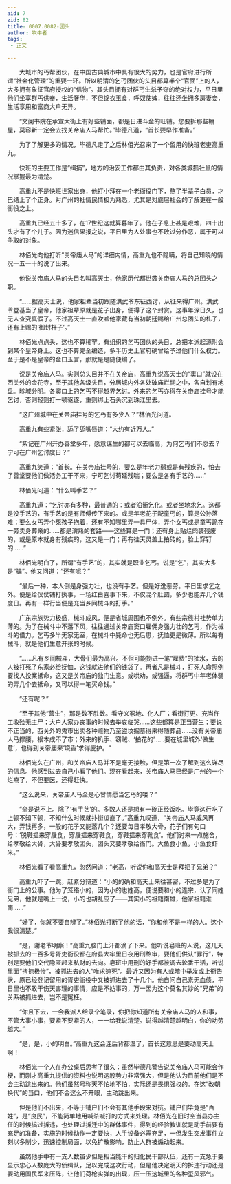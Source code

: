 ```yaml
---
aid: 7
zid: 82
title: 0007.0082-团头
author: 吹牛者
tags: 
 - 正文

---
```




　　大城市的丐帮团伙，在中国古典城市中具有很大的势力，也是官府进行所谓“社会化管理”的重要一环。所以明清的乞丐团伙的头目都算半个“官面”上的人，大多拥有象征官府授权的“信物”。其头目拥有对群丐生杀予夺的绝对权力，平日里他们坐享群丐供奉，生活奢华，不但锦衣玉食，呼奴使婢，往往还坐拥多房妻妾，生活享用和富商大户无异。

　　“文阑书院在承宣大街上有好些铺面，都是日进斗金的旺铺。您要拆那些棚屋，莫容新一定会去找关帝庙人马帮忙。”毕德凡道，“首长要早作准备。”

　　为了了解更多的情况，毕德凡走了之后林佰光召来了一个留用的快班老吏高重九。

　　快班的主要工作是“缉捕”，地方的治安工作都由其负责，对各类城狐社鼠的情况掌握最为清楚。

　　高重九不是快班世家出身，他打小拜在一个老衙役门下，熬了半辈子白员，才巴结上了个正身。对广州的社情民情极为熟悉，尤其是对底层社会的了解更在一般衙役之上。

　　高重九已经五十多了，在17世纪这就算暮年了。他在子息上甚是艰难，四十出头才有了个儿子。因为迷信果报之说，平日里为人处事也不敢过分作恶，属于可以争取的对象。

　　林佰光向他打听“关帝庙人马”的详细内情，高重九也不隐瞒，将自己知晓的情况一五一十的说了出来。

　　他说关帝庙人马的头目名叫高天士，他家历代都世袭关帝庙人马的总团头之职。

　　“……据高天士说，他家祖辈当初跟随洪武爷东征西讨，从征来得广州。洪武爷登基当了皇帝，他家祖辈原就是花子出身，便得了这个封赏。这事年深日久，也无人查究真假了。不过高天士一直吹嘘他家藏有当初朝廷赐给广州总团头的札子，还有上赐的‘御封杆子’。”

　　林佰光点点头，这也不算稀罕。有组织的乞丐团伙的头目，总把本派起源附会到某个皇帝身上。这也不算完全编造，多半历史上官府确曾给予过他们什么权力。至于是不是皇帝的金口玉言，那就是是随便编了。

　　说是关帝庙人马。实则总头目并不在关帝庙，高重九说高天士的“窦口”就设在西关外的金花寺，至于其他各级头目，分居城内外各处破庙烂祠之中，各自划有地盘。畛域分明。各窦口上的乞丐不得越界乞讨。外来的乞丐亦得在关帝庙挂号才能乞讨，否则轻则打一顿驱逐，重则绑上石头沉到珠江里去。

　　“这广州城中在关帝庙挂号的乞丐有多少人？”林佰光问道。

　　高重九有些紧张，舔了舔嘴唇道：“大约有近万人。”

　　“紫记在广州开办善堂多年，愿意谋生的都可以去临高，为何乞丐们不愿去？宁可在广州乞讨度日？”

　　高重九笑道：“首长。在关帝庙挂号的，要么是年老力弱或是有残疾的，怕去了善堂要他们做活务工干不来，宁可乞讨苟延残喘；要么是各有手艺的……”

　　林佰光问道：“什么叫手艺？”

　　高重九道：“乞讨亦有多种，最普通的：或者沿街乞化。或者坐地求乞。这都是没手艺的，有手艺的是有师傅传下来的。或是年老花子配童丐的，算是公孙落难；要么女丐弄个死孩子抱着，还有不知哪里弄一具尸体，弄个女丐或是童丐跪在一旁卖身葬亲的……都是演熟的套路——这些算是一门；还有身上贴烂肉装残废的，或是原本就身有残疾的，这又是一门；再有往天灵盖上拍砖的，脸上穿钉的……”

　　林佰光明白了，所谓“有手艺”的，其实就是职业乞丐。说是“乞”，其实大多是“骗”。他又问道：“还有呢？”

　　“最后一种，本人倒是身强力壮，也没有手艺。但是好逸恶劳。平日里求乞之外。便是给仪仗铺打执事，一场红白喜事下来，不仅混个肚圆，多少也能弄几个钱度日。再有一样行当便是充当乡间械斗的打手。”

　　广东宗族势力极盛，械斗成风，便是省城周围也不例外。有些宗族村社势单力薄的。为了在械斗中不落下风，往往通过关帝庙窦口雇佣身强力壮的乞丐，作为械斗的借力。乞丐多半无家无室，在械斗中毙命也无后患，抚恤更是微薄。所以每有械斗，就是他们生意开张的时候。

　　“……凡有乡间械斗，大骨们最为高兴。不但可能捞进一笔“雇费”的抽水，去的人被打死了东家必给抚恤，这钱就进他们的钱袋了。再者凡是械斗，打死人命照例要找人投案抵命，这又是关帝庙的独门生意。或哄劝，或强逼，将群丐中年老体弱的弄几个去抵命，又可以得一笔买命钱。”

　　“还有呢？”

　　“至于其他“营生”，那是数不胜数。看守义冢地、化人厂；看街打更、充当仵工收殓无主尸；大户人家办丧事的时候去举哀临哭……这些都算是正当营生；要说不正当的，西关外的鬼市出卖各种赃物乃至盗坟掘墓得来得随葬品……没有关帝庙人马撑腰，根本成不了市；外来的扒手、窃贼、‘拍花的’……要在城里城外‘做生意’，也得到关帝庙来‘烧香’求得庇护。“

　　林佰光久在广州，和关帝庙人马并不是毫无接触，但是第一次了解到这么详尽的信息。他感到过去自己小看了他们。现在看起来，关帝庙人马已经是广州的一个烂疮了，不但要医，还得赶快。

　　“这么说来，关帝庙人马全是心甘情愿当乞丐的喽？”

　　“全是说不上。除了‘有手艺’的。多数人还是想有一碗正经饭吃。毕竟这行吃了上顿不知下顿，不知什么时候就扑街瓜直了。”高重九叹道，“关帝庙人马威风再大，弄钱再多，一般的花子又能落几个？还要每日孝敬大骨，花子们有句口号：‘脱鞋揾来穿屐食，穿屐揾来穿鞋食，穿鞋揾来穿靴食’。他们讨来一点施舍，给孝敬给大骨，大骨要孝敬团头，团头又要孝敬给衙门。大鱼食小鱼，小鱼食虾米。”

　　林佰光看了看高重九，忽然问道：“老高，听说你和高天士是拜把子兄弟？”

　　高重九吓了一跳，赶紧分辩道：“小的的确和高天士来往甚密，不过多是为了衙门上的公事。他为了笼络小的，因为小的也姓高，便说要和小的连宗，认了同姓兄弟，他就是嘴上一说，小的也胡乱应了——其实小的祖籍南雄，他家祖籍淮南……”

　　“好了，你就不要自辨了。”林佰光打断了他的话，“你和他不是一样的人。这个我很清楚。”

　　“是，谢老爷明察！”高重九脑门上汗都滴了下来。他听说皂班的人说，这几天被抓去的一百多号胥吏衙役都在府县大牢里日夜用刑熬审，要他们供认“罪行”，特别是要他们交代隐匿起来私财的去向。皂班中用刑的好手都被调去轮番干活，听说里面“拷掠极惨”，被抓进去的人“唯求速死”。最近又因为有人或暗中举发或上衙告状，原已经登记留用的胥吏衙役中又被抓进去了十几个。他自问自己素无血债，平日里也不敢干伤天害理的事情，应是不妨事的，万一因为这个莫名其妙的“兄弟”的关系被抓进去，岂不是冤枉。

　　“你且下去，一会我派人给录个笔录，你把你知道所有关帝庙人马的人和事，不管大事小事，要紧不要紧的人，一一给我说清楚。说得越清楚越明白，你的功劳越大。”

　　“是，是，小的明白。”高重九这会连后背都湿了，首长这意思是要动高天士啊！

　　林佰光一个人在办公桌后思考了很久：虽然毕德凡警告说关帝庙人马可能会作梗，而刚才高重九提供的资料也说明这股势力非常强大，但是他认为目前他们是不会主动跳出来的。他们虽然号称天不怕地不怕，实际还是畏惧强权的。在这“改朝换代”的当口，他们不会这么不开眼，主动跳出来。

　　但是他们不出来，不等于铺户们不会有其他手段来对抗。铺户们毕竟是“百姓”，是“良民”，不能简单地用喊杀喊打的方式来处理。林佰光在旧时空当县办主任的时候搞过拆违，也处理过拆迁中的群体事件，得到的经验教训就是动手前要有充足的准备，实施的时候动作一定要快，人手设备必需充足，一但发生突发事件立刻以多制少，迅速控制局面，以免扩散影响，防止人群被煽动起来。

　　虽然他手中有一支人数虽少但是相当能干的归化民干部队伍，还有一支急于要显示忠心人数庞大的侦缉队，足以完成这次行动，但是他决定明天的拆违行动还是要动用国民军来压阵，让他们荷枪实弹的出现，压一压这城里的各种歪风邪气。


